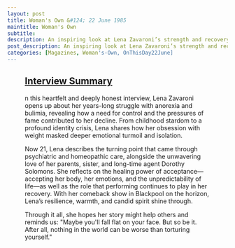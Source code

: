 ```yaml
---
layout: post
title: Woman's Own &#124; 22 June 1985
maintitle: Woman's Own
subtitle:
description: An inspiring look at Lena Zavaroni’s strength and recovery—shared in her own words in a 1985 Woman’s Own interview.
post_description: An inspiring look at Lena Zavaroni’s strength and recovery—shared in her own words in a 1985 Woman’s Own interview.
categories: [Magazines, Woman's-Own, OnThisDay22June]
---
```


<figure class="fig3">
<div class="CardLayout">
<div class="CardItem"><h2 id="infobox1" class="infobox"><a href="#infobox1">Interview Summary</a></h2></div>
<div class="CardItem split">
<p>n this heartfelt and deeply honest interview, Lena Zavaroni opens up about her years-long struggle with anorexia and bulimia, revealing how a need for control and the pressures of fame contributed to her decline. From childhood stardom to a profound identity crisis, Lena shares how her obsession with weight masked deeper emotional turmoil and isolation.</p>
<p>Now 21, Lena describes the turning point that came through psychiatric and homeopathic care, alongside the unwavering love of her parents, sister, and long-time agent Dorothy Solomons. She reflects on the healing power of acceptance—accepting her body, her emotions, and the unpredictability of life—as well as the role that performing continues to play in her recovery. With her comeback show in Blackpool on the horizon, Lena’s resilience, warmth, and candid spirit shine through.</p>
<p>Through it all, she hopes her story might help others and reminds us: "Maybe you'll fall flat on your face. But so be it. After all, nothing in the world can be worse than torturing yourself."</p>
</div>
</div>
</figure>

